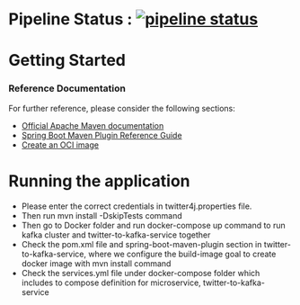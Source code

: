 # Pipeline Status : [![pipeline status](https://cygit.eu/public-projects/MicroservicesInfrastructrureSpringBootKafkaElasticSearch/badges/master/pipeline.svg)](https://cygit.eu/public-projects/MicroservicesInfrastructrureSpringBootKafkaElasticSearch/-/commits/master)

# Getting Started
### Reference Documentation
For further reference, please consider the following sections:

* [Official Apache Maven documentation](https://maven.apache.org/guides/index.html)
* [Spring Boot Maven Plugin Reference Guide](https://docs.spring.io/spring-boot/docs/2.3.4.RELEASE/maven-plugin/reference/html/)
* [Create an OCI image](https://docs.spring.io/spring-boot/docs/2.3.4.RELEASE/maven-plugin/reference/html/#build-image)

# Running the application
- Please enter the correct credentials in twitter4j.properties file.
- Then run mvn install -DskipTests command
- Then go to Docker folder and run docker-compose up command to run kafka cluster and twitter-to-kafka-service together
- Check the pom.xml file and spring-boot-maven-plugin section in twitter-to-kafka-service, where we configure 
the build-image goal to create docker image with mvn install command
- Check the services.yml file under docker-compose folder which includes to compose definition 
for microservice, twitter-to-kafka-service